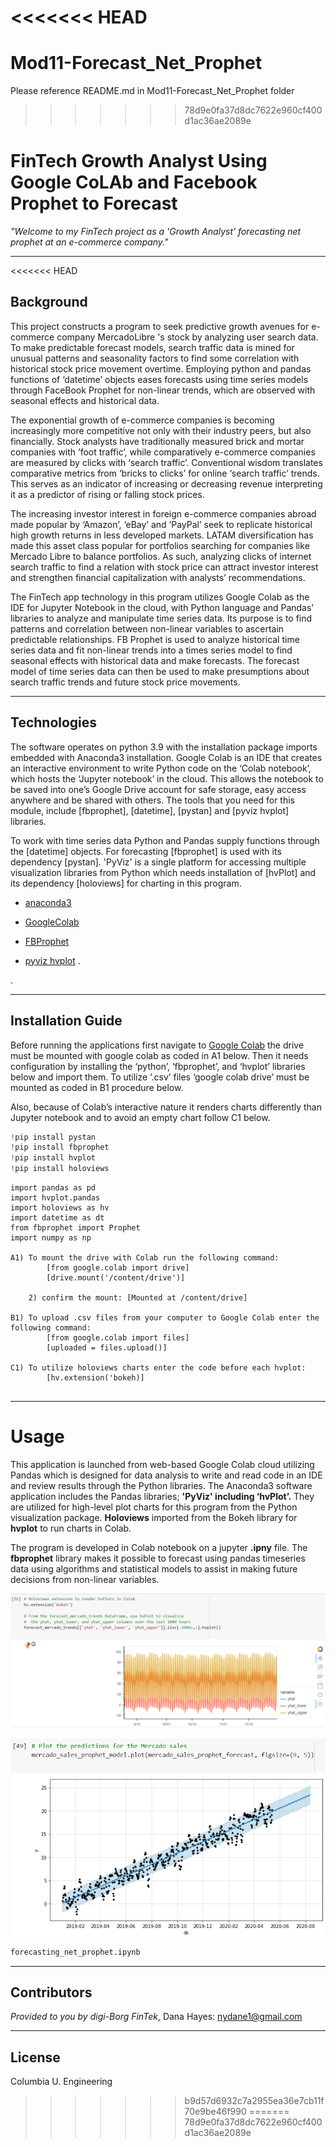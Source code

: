 <<<<<<< HEAD
=======
# Mod11-Forecast_Net_Prophet
Please reference README.md in Mod11-Forecast_Net_Prophet folder 
>>>>>>> 78d9e0fa37d8dc7622e960cf400d1ac36ae2089e

# FinTech Growth Analyst Using Google CoLAb and Facebook Prophet to Forecast

*"Welcome to my FinTech project as a 'Growth Analyst' forecasting net prophet at an e-commerce company."*

---

<<<<<<< HEAD
## Background

This project constructs a program to seek predictive growth avenues for e-commerce company MercadoLibre 's stock by analyzing user search data.  To make predictable forecast models, search traffic data is mined for unusual patterns and seasonality factors to find some correlation with historical stock price movement overtime. Employing python and pandas functions of ‘datetime’ objects eases forecasts using time series models through FaceBook Prophet for non-linear trends, which are observed with seasonal effects and historical data.  

The exponential growth of e-commerce companies is becoming increasingly more competitive not only with their industry peers, but also financially. Stock analysts have traditionally measured brick and mortar companies with ‘foot traffic’, while comparatively e-commerce companies are measured by clicks with ‘search traffic’.  Conventional wisdom translates comparative metrics from ‘bricks to clicks’ for online ‘search traffic’ trends. This serves as an indicator of increasing or decreasing revenue interpreting it as a predictor of rising or falling stock prices.  

The increasing investor interest in foreign e-commerce companies abroad made popular by ‘Amazon’, ‘eBay’ and ‘PayPal’ seek to replicate historical high growth returns in less developed markets. LATAM diversification has made this asset class popular for portfolios searching for companies like Mercado Libre to balance portfolios. As such, analyzing clicks of internet search traffic to find a relation with stock price can attract investor interest and strengthen financial capitalization with analysts’ recommendations.  

The FinTech app technology in this program utilizes Google Colab as the IDE for Jupyter Notebook in the cloud, with Python language and Pandas’ libraries to analyze and manipulate time series data. Its purpose is to find patterns and correlation between non-linear variables to ascertain predictable relationships.  FB Prophet is used to analyze historical time series data and fit non-linear trends into a times series model to find seasonal effects with historical data and make forecasts. The forecast model of time series data can then be used to make presumptions about search traffic trends and future stock price movements. 
 

---

## Technologies

The software operates on python 3.9 with the installation package imports embedded with Anaconda3 installation. Google Colab is an IDE that creates an interactive environment to write Python code on the ‘Colab notebook’, which hosts the ‘Jupyter notebook’ in the cloud. This allows the notebook to be saved into one’s Google Drive account for safe storage, easy access anywhere and be shared with others. The tools that you need for this module, include [fbprophet], [datetime], [pystan] and [pyviz hvplot] libraries. 

To work with time series data Python and Pandas supply functions through the [datetime] objects. For forecasting [fbprophet] is used with its dependency [pystan]. 'PyViz' is a single platform for accessing multiple visualization libraries from Python which needs installation of [hvPlot] and its dependency [holoviews] for charting in this program. 

* [anaconda3](https://docs.anaconda.com/anaconda/install/windows/e) 

* [GoogleColab](https://colab.research.google.com/) 

*  [FBProphet](https://facebook.github.io/prophet/) 

* [pyviz hvplot](https://hvplot.holoviz.org/index.html#) .

.

---

## Installation Guide

Before running the applications first navigate to [Google Colab](https://colab.research.google.com/) the drive must be mounted with google colab as coded in A1 below. Then it needs configuration by installing the ‘python’, ‘fbprophet’, and ‘hvplot’ libraries below and import them. To utilize ‘.csv’ files ‘google colab drive’ must be mounted as coded in B1 procedure below.  

Also, because of Colab’s interactive nature it renders charts differently than Jupyter notebook and to avoid an empty chart follow C1 below.  


```python libraries
!pip install pystan
!pip install fbprophet
!pip install hvplot
!pip install holoviews
```
```from pathlib import Path
import pandas as pd 
import hvplot.pandas 
import holoviews as hv 
import datetime as dt
from fbprophet import Prophet 
import numpy as np

A1) To mount the drive with Colab run the following command: 
        [from google.colab import drive]
        [drive.mount('/content/drive')]

    2) confirm the mount: [Mounted at /content/drive]

B1) To upload .csv files from your computer to Google Colab enter the following command: 
        [from google.colab import files]  
        [uploaded = files.upload()]

C1) To utilize holoviews charts enter the code before each hvplot:    
        [hv.extension('bokeh)]


```

---
# Usage

This application is launched from web-based Google Colab cloud utilizing Pandas which is designed for data analysis to write and read code in an IDE and review results through the Python libraries. The Anaconda3 software application includes the Pandas libraries; **'PyViz' including ‘hvPlot’.** They are utilized for high-level plot charts for this program from the Python visualization package. **Holoviews** imported from the Bokeh library for **hvplot** to run charts in Colab. 

The program is developed in Colab notebook on a jupyter **.ipny** file. The **fbprophet** library makes it possible to forecast using pandas timeseries data using algorithms and statistical models to assist in making future decisions from non-linear variables. 
 

![Mercado Search Traffic Trends](Images/M11Chllg-forecast_mercado_trends.png) 

![Mercado Quarterly Sales Forecast](Images/M11Chllg-mercado_sales_prophet_forecast.png) 



```python
forecasting_net_prophet.ipynb
```
 

---

## Contributors

*Provided to you by digi-Borg FinTek*, 
Dana Hayes: nydane1@gmail.com

---

## License

Columbia U. Engineering


>>>>>>> b9d57d6932c7a2955ea36e7cb11f70e9be46f990
=======
>>>>>>> 78d9e0fa37d8dc7622e960cf400d1ac36ae2089e
